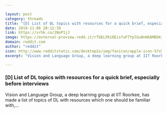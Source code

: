 ```yaml
---

layout: post
category: threads
title: "[D] List of DL topics with resources for a quick brief, especially before interviews"
date: 2019-11-06 20:12:39
link: https://vrhk.co/2NoP1jJ
image: https://external-preview.redd.it/rTGELFKiOEisfuF7Yplbu0nHk8MBSKiJWn93xZio16Q.jpg?width=400&height=209.42408377&auto=webp&s=52086191245a3c76b145e8e0107f810cfe565150
domain: reddit.com
author: "reddit"
icon: http://www.redditstatic.com/desktop2x/img/favicon/apple-icon-57x57.png
excerpt: "Vision and Language Group, a deep learning group at IIT Roorkee, has made a list of topics of DL with resources which one should be familiar with,..."

---
```


### [D] List of DL topics with resources for a quick brief, especially before interviews

Vision and Language Group, a deep learning group at IIT Roorkee, has made a list of topics of DL with resources which one should be familiar with,...
